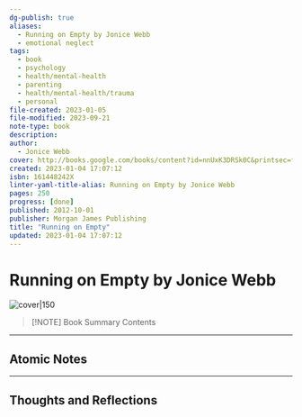 ```yaml
---
dg-publish: true
aliases:
  - Running on Empty by Jonice Webb
  - emotional neglect
tags:
  - book
  - psychology
  - health/mental-health
  - parenting
  - health/mental-health/trauma
  - personal
file-created: 2023-01-05
file-modified: 2023-09-21
note-type: book 
description: 
author:
  - Jonice Webb
cover: http://books.google.com/books/content?id=nnUxK3DRSk0C&printsec=frontcover&img=1&zoom=1&edge=curl&source=gbs_api
created: 2023-01-04 17:07:12
isbn: 161448242X 
linter-yaml-title-alias: Running on Empty by Jonice Webb
pages: 250
progress: [done]
published: 2012-10-01
publisher: Morgan James Publishing
title: "Running on Empty"
updated: 2023-01-04 17:07:12
---
```


# Running on Empty by Jonice Webb

![cover|150](http://books.google.com/books/content?id=nnUxK3DRSk0C&printsec=frontcover&img=1&zoom=1&edge=curl&source=gbs_api)

> [!NOTE] Book Summary
> Contents

---

## Atomic Notes

---

## Thoughts and Reflections
